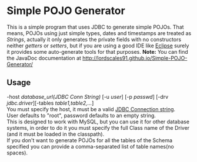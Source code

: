 **Simple POJO Generator**
=====================

This is a simple program that uses JDBC to generate simple POJOs. That means, POJOs using just simple types, dates and timestamps are treated as *Strings*, actually it only generates the private fields with no constructors neither *getters* or *setters*, but if you are using a good IDE like [Eclipse](http://www.eclipse.org/) surely it provides some auto-generate tools for that purposes.
**Note:** You can find the JavaDoc documentation at http://lordscales91.github.io/Simple-POJO-Generator/

**Usage**
-------

-host <em>database_url(JDBC Conn String)</em> [-u <em>user</em>] [-p
	  <em>passwd</em>] [-drv <em>jdbc.driver</em>][-tables
	  <em>table1,table2,...</em>]<br/>
	  You must specify the host, it must be a valid [JDBC Connection string](http://www.java2s.com/Tutorial/Java/0340__Database/AListofJDBCDriversconnectionstringdrivername.htm).<br/>
	  User defaults to "root", password defaults to an empty string.<br/>
	  This is designed to work with MySQL, but you can use it for other database systems, in order to do it you must specify the full Class name of the Driver (and it must be loaded  in the classpath).<br/>
	  If you don't want to generate POJOs for all the tables of the Schema specified you can 
	  provide a comma-separated list of table names(no spaces).